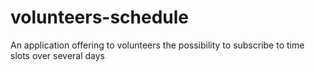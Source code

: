 # volunteers-schedule
An application offering to volunteers the possibility to subscribe to time slots over several days
